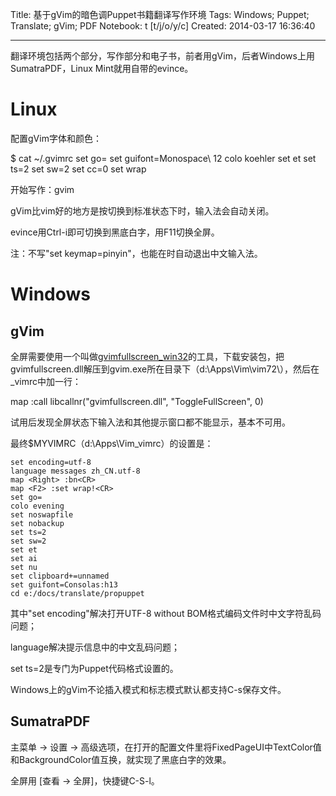 Title: 基于gVim的暗色调Puppet书籍翻译写作环境
Tags: Windows; Puppet; Translate; gVim; PDF
Notebook: t [t/j/o/y/c]
Created: 2014-03-17 16:36:40

------

翻译环境包括两个部分，写作部分和电子书，前者用gVim，后者Windows上用SumatraPDF，Linux Mint就用自带的evince。

# Linux

配置gVim字体和颜色：

$ cat ~/.gvimrc
set go=
set guifont=Monospace\ 12
colo koehler
set et
set ts=2
set sw=2
set cc=0
set wrap

开始写作：gvim <filename>

gVim比vim好的地方是按<ESC>切换到标准状态下时，输入法会自动关闭。

evince用Ctrl-i即可切换到黑底白字，用F11切换全屏。

注：不写"set keymap=pinyin"，也能在<ESC>时自动退出中文输入法。

# Windows

## gVim

全屏需要使用一个叫做[gvimfullscreen_win32](http://www.vim.org/scripts/script.php?script_id=2596)的工具，下载安装包，把gvimfullscreen.dll解压到gvim.exe所在目录下（d:\Apps\Vim\vim72\），然后在_vimrc中加一行：

map <F11> <Esc>:call libcallnr("gvimfullscreen.dll", "ToggleFullScreen", 0)<CR>

试用后发现全屏状态下输入法和其他提示窗口都不能显示，基本不可用。

最终$MYVIMRC（d:\Apps\Vim\_vimrc）的设置是：

    set encoding=utf-8
    language messages zh_CN.utf-8
    map <Right> :bn<CR>
    map <F2> :set wrap!<CR>
    set go=
    colo evening
    set noswapfile
    set nobackup
    set ts=2
    set sw=2
    set et
    set ai
    set nu
    set clipboard+=unnamed
    set guifont=Consolas:h13
    cd e:/docs/translate/propuppet

其中"set encoding"解决打开UTF-8 without BOM格式编码文件时中文字符乱码问题；

language解决提示信息中的中文乱码问题；

set ts=2是专门为Puppet代码格式设置的。

Windows上的gVim不论插入模式和标志模式默认都支持C-s保存文件。

## SumatraPDF

主菜单 -> 设置 -> 高级选项，在打开的配置文件里将FixedPageUI中TextColor值和BackgroundColor值互换，就实现了黑底白字的效果。

全屏用 [查看 -> 全屏]，快捷键C-S-l。
